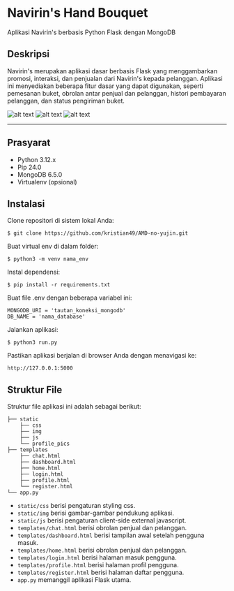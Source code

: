 # Navirin's Hand Bouquet

Aplikasi Navirin's berbasis Python Flask dengan MongoDB

## Deskripsi

Navirin's merupakan aplikasi dasar berbasis Flask yang menggambarkan promosi, interaksi, dan penjualan dari Navirin's kepada pelanggan. Aplikasi ini menyediakan beberapa fitur dasar yang dapat digunakan, seperti pemesanan buket, obrolan antar penjual dan pelanggan, histori pembayaran pelanggan, dan status pengiriman buket.

![alt text](https://img.shields.io/badge/Flask-3.0.3--api-ready-blue.svg "navirin's")
![alt text](https://img.shields.io/badge/MongoDB-6.5.0-brightgreen.svg "navirin's")
![alt text](https://img.shields.io/badge/JWT-Ready-blue.svg "navirin's")

---
## Prasyarat

- Python 3.12.x
- Pip 24.0
- MongoDB 6.5.0
- Virtualenv (opsional)

## Instalasi

Clone repositori di sistem lokal Anda:

````shell
$ git clone https://github.com/kristian49/AMD-no-yujin.git
````

Buat virtual env di dalam folder:

````shell
$ python3 -m venv nama_env
````

Instal dependensi:

````shell
$ pip install -r requirements.txt
````
Buat file .env dengan beberapa variabel ini:

````
MONGODB_URI = 'tautan_koneksi_mongodb'
DB_NAME = 'nama_database'
````

Jalankan aplikasi:

````shell
$ python3 run.py
````

Pastikan aplikasi berjalan di browser Anda dengan menavigasi ke:

````
http://127.0.0.1:5000
````

## **Struktur File**
Struktur file aplikasi ini adalah sebagai berikut:

````
├── static
    ├── css
    ├── img
    ├── js
    └── profile_pics
├── templates
    ├── chat.html
    ├── dashboard.html
    ├── home.html
    ├── login.html
    ├── profile.html
    └── register.html
└── app.py
````

- `static/css` berisi pengaturan styling css.
- `static/img` berisi gambar-gambar pendukung aplikasi.
- `static/js` berisi pengaturan client-side external javascript.
- `templates/chat.html` berisi obrolan penjual dan pelanggan.
- `templates/dashboard.html` berisi tampilan awal setelah pengguna masuk.
- `templates/home.html` berisi obrolan penjual dan pelanggan.
- `templates/login.html` berisi halaman masuk pengguna.
- `templates/profile.html` berisi halaman profil pengguna.
- `templates/register.html` berisi halaman daftar pengguna.
- `app.py` memanggil aplikasi Flask utama.